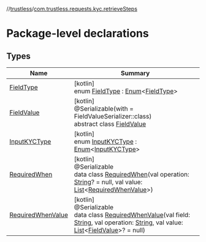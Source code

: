 //[trustless](../../index.md)/[com.trustless.requests.kyc.retrieveSteps](index.md)

# Package-level declarations

## Types

| Name | Summary |
|---|---|
| [FieldType](-field-type/index.md) | [kotlin]<br>enum [FieldType](-field-type/index.md) : [Enum](https://kotlinlang.org/api/latest/jvm/stdlib/kotlin/-enum/index.html)&lt;[FieldType](-field-type/index.md)&gt; |
| [FieldValue](-field-value/index.md) | [kotlin]<br>@Serializable(with = FieldValueSerializer::class)<br>abstract class [FieldValue](-field-value/index.md) |
| [InputKYCType](-input-k-y-c-type/index.md) | [kotlin]<br>enum [InputKYCType](-input-k-y-c-type/index.md) : [Enum](https://kotlinlang.org/api/latest/jvm/stdlib/kotlin/-enum/index.html)&lt;[InputKYCType](-input-k-y-c-type/index.md)&gt; |
| [RequiredWhen](-required-when/index.md) | [kotlin]<br>@Serializable<br>data class [RequiredWhen](-required-when/index.md)(val operation: [String](https://kotlinlang.org/api/latest/jvm/stdlib/kotlin/-string/index.html)? = null, val value: [List](https://kotlinlang.org/api/latest/jvm/stdlib/kotlin.collections/-list/index.html)&lt;[RequiredWhenValue](-required-when-value/index.md)&gt;) |
| [RequiredWhenValue](-required-when-value/index.md) | [kotlin]<br>@Serializable<br>data class [RequiredWhenValue](-required-when-value/index.md)(val field: [String](https://kotlinlang.org/api/latest/jvm/stdlib/kotlin/-string/index.html), val operation: [String](https://kotlinlang.org/api/latest/jvm/stdlib/kotlin/-string/index.html), val value: [List](https://kotlinlang.org/api/latest/jvm/stdlib/kotlin.collections/-list/index.html)&lt;[FieldValue](-field-value/index.md)&gt;? = null) |
